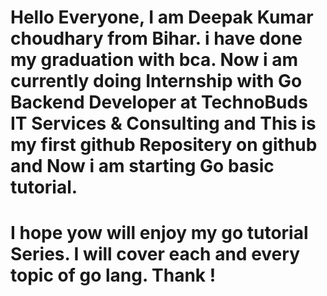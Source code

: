 # Hello Everyone, I am Deepak Kumar choudhary from Bihar. i have done my graduation with bca. Now i am currently doing Internship with Go Backend Developer at TechnoBuds IT Services & Consulting and This is my first github Repositery on github and Now i am starting Go basic tutorial.

# I hope yow will enjoy my go tutorial Series. I will cover each and every topic of go lang. Thank !
